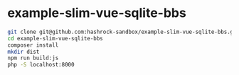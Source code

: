 # example-slim-vue-sqlite-bbs


```sh
git clone git@github.com:hashrock-sandbox/example-slim-vue-sqlite-bbs.git
cd example-slim-vue-sqlite-bbs
composer install
mkdir dist
npm run build:js
php -S localhost:8000
```
